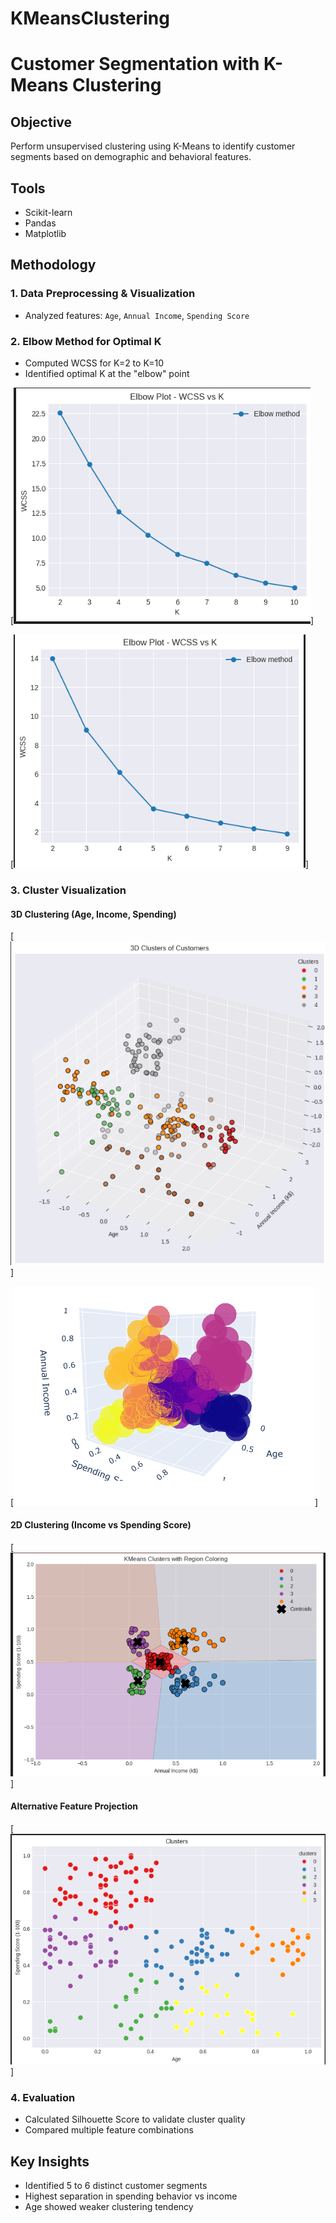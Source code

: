 # KMeansClustering

# Customer Segmentation with K-Means Clustering

## Objective
Perform unsupervised clustering using K-Means to identify customer segments based on demographic and behavioral features.

## Tools
- Scikit-learn
- Pandas
- Matplotlib

## Methodology
### 1. Data Preprocessing & Visualization
- Analyzed features: `Age`, `Annual Income`, `Spending Score`

### 2. Elbow Method for Optimal K
- Computed WCSS for K=2 to K=10
- Identified optimal K at the "elbow" point

[![Elbow Plot](Screenshot%202025-06-06%20184530.png)]

[![Alternative Elbow Plot](Screenshot%202025-06-06%20184545.png)]

### 3. Cluster Visualization
#### 3D Clustering (Age, Income, Spending)
[![3D Clusters](Screenshot%202025-06-06%20184522.png)]

[![3D Clusters 2](Screenshot%202025-06-06%20184505.png)]

#### 2D Clustering (Income vs Spending Score)
[![2D Clusters](Screenshot%202025-06-06%20184539.png)]

#### Alternative Feature Projection
[![Cluster Projection](Screenshot%202025-06-06%20184552.png)]

### 4. Evaluation
- Calculated Silhouette Score to validate cluster quality
- Compared multiple feature combinations

## Key Insights
- Identified 5 to 6 distinct customer segments
- Highest separation in spending behavior vs income
- Age showed weaker clustering tendency
